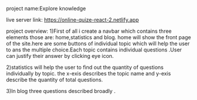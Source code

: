 project name:Explore knowledge

live server link: https://online-quize-react-2.netlify.app

project overview:
1)First of all i create a navbar which contains three elements those are: home,statistics and blog.
  home will show the front page of the site.here are some  buttons  of individual topic which will help the user to ans the multiple choice.Each topic contains individual questions .User can justify their answer by clicking eye icon.

2)statistics will help the user to find out the quantity of questions individually by topic.
 the x-exis describes the topic name and y-exis describe the quantity of total questions.

3)In blog three questions  described broadly .
